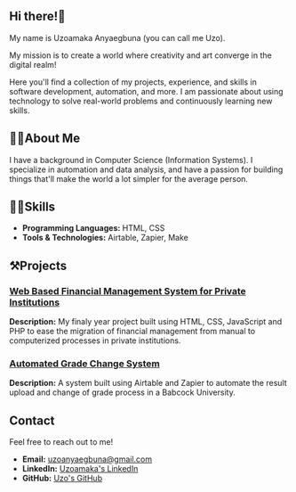 ## Hi there!🙂

My name is Uzoamaka Anyaegbuna (you can call me Uzo).

My mission is to create a world where creativity and art converge in the digital realm!

Here you'll find a collection of my projects, experience, and skills in software development, automation, and more. I am passionate about using technology to solve real-world problems and continuously learning new skills.

## 👧🏾About Me
I have a background in Computer Science (Information Systems). I specialize in automation and data analysis, and have a passion for building things that'll make the world a lot simpler for the average person.

## 🤹🏾Skills
- **Programming Languages:** HTML, CSS
- **Tools & Technologies:** Airtable, Zapier, Make

## ⚒️Projects

### [Web Based Financial Management System for Private Institutions]((https://github.com/uzoca/Web-Based-Financial-Management-System-for-Private-Institutions))
**Description:** My finaly year project built using HTML, CSS, JavaScript and PHP to ease the migration of financial management from manual to computerized processes in private institutions.

### [Automated Grade Change System]((https://github.com/uzoca/Grade-Change-and-Result-Upload-System-for-Babcock-University))
**Description:** A system built using Airtable and Zapier to automate the result upload and change of grade process in a Babcock University.




## Contact
Feel free to reach out to me!
- **Email:** uzoanyaegbuna@gmail.com
- **LinkedIn:** [Uzoamaka's LinkedIn](https://www.linkedin.com/in/uzoamaka-anyaegbuna-9b39751ab/)
- **GitHub:** [Uzo's GitHub](https://github.com/uzoca)


<!--
**uzoca/uzoca** is a ✨ _special_ ✨ repository because its `README.md` (this file) appears on your GitHub profile.

Here are some ideas to get you started:

- 🔭 I’m currently working on ...
- 🌱 I’m currently learning ...
- 👯 I’m looking to collaborate on ...
- 🤔 I’m looking for help with ...
- 💬 Ask me about ...
- 📫 How to reach me: ...
- 😄 Pronouns: ...
- ⚡ Fun fact: ...
-->
